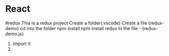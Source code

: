 # React
#redux
This is a redux project
Create a folder(.vscode) 
Create a file (redux-demo)
cd into the folder 
npm install
npm install redux 
In the file - (redux- demo.js)
1. Import it
2. 


